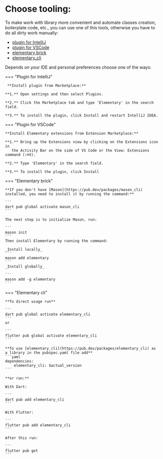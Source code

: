 # Choose tooling:

To make work with library more convenient and automate classes creation, boilerplate code, etc.,
you can use one of this tools, otherwise you have to do all dirty work manually:

- [plugin for IntelliJ](https://plugins.jetbrains.com/plugin/18099-elementary)
- [plugin for VSCode](https://marketplace.visualstudio.com/items?itemName=ElementaryTeam.elementary)
- [elementary brick](https://brickhub.dev/bricks/elementary)
- [elementary_cli](https://pub.dev/packages/elementary_cli)

Depends on your IDE and personal preferences choose one of the ways:

=== "Plugin for IntelliJ"
   
     **Install plugin from Marketplace:**

    **1.** Open settings and then select Plugins.

    **2.** Click the Marketplace tab and type 'Elementary' in the search field.

    **3.** To install the plugin, click Install and restart IntelliJ IDEA.

=== "Plugin for VSCode"

    **Install Elementary extensions from Extension Marketplace:**

    **1.** Bring up the Extensions view by clicking on the Extensions icon in
       the Activity Bar on the side of VS Code or the View: Extensions command (⇧⌘X).

    **2.** Type 'Elementary' in the search field.

    **3.** To install the plugin, click Install


=== "Elementary brick"

    **If you don't have [Mason](https://pub.dev/packages/mason_cli) installed, you need to install it by running the command:**

    ```
    dart pub global activate mason_cli
    ```

    The next step is to initialize Mason, run:

    ```
    mason init
    ```
    Then install Elementary by running the command:

    _Install locally_
    ```
    mason add elementary
    ```
    _Install globally_

    ```
    mason add -g elementary
    ```


=== "Elementary cli"

    **To direct usage run**

    ```
    dart pub global activate elementary_cli  
    ``` 
    or

    ```
    flutter pub global activate elementary_cli
    ```

    **To use [elementary_cli](https://pub.dev/packages/elementary_cli) as a library in the pubspec.yaml file add**
    ```yaml
    dependencies:
        elementary_cli: $actual_version
    ```

    **or run:**

    With Dart:

    ```
    dart pub add elementary_cli
    ```

    With Flutter:

    ```
    flutter pub add elementary_cli
    ```

    After this run:

    ```
    flutter pub get
    ```
